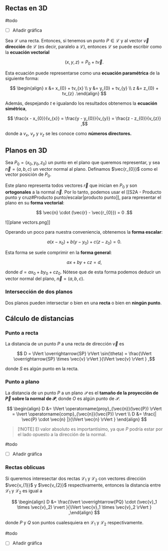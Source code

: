 ## Rectas en 3D

#todo 
- [ ] Añadir gráfica

Sea $\mathscr{L}$ una recta. Entonces, si tenemos un punto $P \in \mathscr{L}$ y al vector $\vec{v}$ **dirección** de $\mathscr{L}$ (es decir, paralelo a $\mathscr{L}$), entonces $\mathscr{L}$ se puede escribir como la **ecuación vectorial**

$$
(x,y,z) = P_{0} + t\vec{v}
.$$

Esta ecuación puede representarse como una **ecuación paramétrica** de la siguiente forma:

$$
\begin{align}
x &= x_{0} + tv_{x} \\
y &= y_{0} + tv_{y} \\
z &= z_{0} + tv_{z}
.\end{align}
$$

Además, despejando $t$ e igualando los resultados obtenemos la **ecuación simétrica**,

$$
\frac{x - x_{0}}{v_{x}} = \frac{y - y_{0}}{v_{y}} = \frac{z - z_{0}}{v_{z}}
,$$

donde a $v_{x}$, $v_{y}$ y $v_{z}$ se les conoce como **números directores.**

## Planos en 3D

Sea $P_{0} = (x_{0}, y_{0}, z_{0})$ un punto en el plano que queremos representar, y sea $\vec{n} = (a,b,c)$ un vector normal al plano. Definamos $\vec{r_{0}}$ como el vector posición de $P_{0}$.

Este plano representa todos vectores $\vec{r}$ que inician en $P_{0}$ y son **ortogonales** a la normal $\vec{n}$. Por lo tanto, podemos usar el [[S2A - Producto punto y cruz#Producto punto/escalar|producto punto]], para representar el plano en su **forma vectorial**:

$$
\vec{n} \cdot (\vec{r} - \vec{r_{0}}) = 0
.$$

![[plane vectors.png]]

Operando un poco para nuestra conveniencia, obtenemos la **forma escalar**:

$$
a(x - x_{0}) + b(y - y_{0}) + c(z - z_{0}) = 0
.$$

Esta forma se suele comprimir en la **forma general**:

$$
ax + by + cz = d
,$$

donde $d = ax_{0} + by_{0} + cz_{0}$. Nótese que de esta forma podemos deducir un vector normal del plano, $\vec{n} = (a,b,c)$.

### Intersección de dos planos

Dos planos pueden intersectar o bien en una **recta** o bien en **ningún punto**.

## Cálculo de distancias

### Punto a recta

La distancia de un punto $P$ a una recta de dirección $\vec{v}$ es

$$
D = \lVert \overrightarrow{SP} \rVert \sin(\theta) = \frac{\lVert \overrightarrow{SP} \times \vec{v} \rVert }{\lVert \vec{v} \rVert }
,$$

donde $S$ es algún punto en la recta.

### Punto a plano

La distancia de un punto $P$ a un plano $\mathscr{P}$ es el **tamaño de la proyección de $\vec{P}$ sobre la normal de $\mathscr{P}$**, donde $O$ es algún punto de $\mathscr{P}$.

$$
\begin{align}
D &= \lVert \operatorname{proy}_{\vec{n}}(\vec{P}) \rVert = \lvert \operatorname{comp}_{\vec{n}}(\vec{P}) \rvert \\
D &= \frac{| \vec{P} \cdot \vec{n} |}{\lVert \vec{n} \rVert }
\end{align}
$$

> [!NOTE] El valor absoluto es importantísimo, ya que $P$ podría estar por el lado opuesto a la dirección de la normal.

#todo
- [ ] Añadir gráfica

### Rectas oblicuas

Si queremos interesectar dos rectas $\mathscr{L_{1}}$ y $\mathscr{L_{2}}$ con vectores dirección $\vec{v_{1}}$ y $\vec{v_{2}}$ respectivamente, entonces la distancia entre $\mathscr{L_{1}}$ y $\mathscr{L_{2}}$ es igual a

$$
\begin{align}
D &= \frac{\lvert \overrightarrow{PQ} \cdot (\vec{v}_1 \times \vec{v}_2) \rvert }{\lVert \vec{v}_1 \times \vec{v}_2 \rVert }
,\end{align}
$$

donde $P$ y $Q$ son puntos cualesquiera en $\mathscr{L_{1}}$ y $\mathscr{L_{2}}$  respectivamente.

#todo
- [ ] Añadir gráfica
